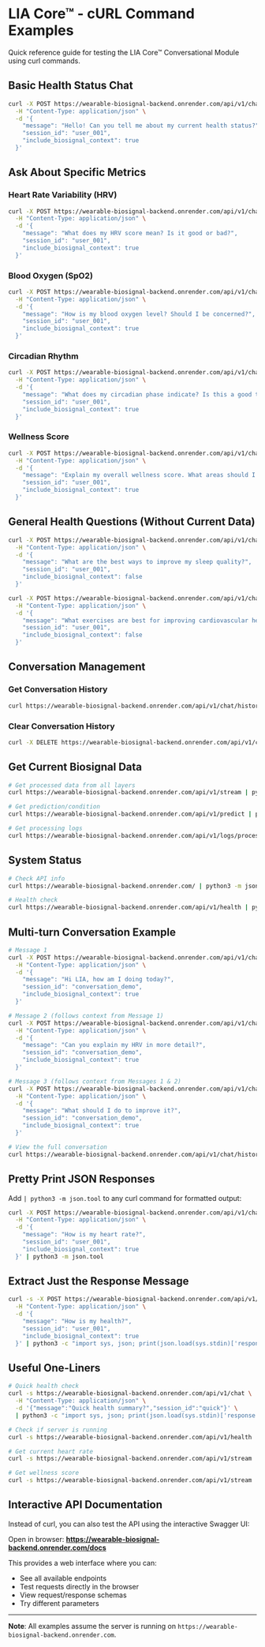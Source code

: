 # LIA Core™ - cURL Command Examples

Quick reference guide for testing the LIA Core™ Conversational Module using curl commands.

## Basic Health Status Chat

```bash
curl -X POST https://wearable-biosignal-backend.onrender.com/api/v1/chat \
  -H "Content-Type: application/json" \
  -d '{
    "message": "Hello! Can you tell me about my current health status?",
    "session_id": "user_001",
    "include_biosignal_context": true
  }'
```

## Ask About Specific Metrics

### Heart Rate Variability (HRV)

```bash
curl -X POST https://wearable-biosignal-backend.onrender.com/api/v1/chat \
  -H "Content-Type: application/json" \
  -d '{
    "message": "What does my HRV score mean? Is it good or bad?",
    "session_id": "user_001",
    "include_biosignal_context": true
  }'
```

### Blood Oxygen (SpO2)

```bash
curl -X POST https://wearable-biosignal-backend.onrender.com/api/v1/chat \
  -H "Content-Type: application/json" \
  -d '{
    "message": "How is my blood oxygen level? Should I be concerned?",
    "session_id": "user_001",
    "include_biosignal_context": true
  }'
```

### Circadian Rhythm

```bash
curl -X POST https://wearable-biosignal-backend.onrender.com/api/v1/chat \
  -H "Content-Type: application/json" \
  -d '{
    "message": "What does my circadian phase indicate? Is this a good time for exercise?",
    "session_id": "user_001",
    "include_biosignal_context": true
  }'
```

### Wellness Score

```bash
curl -X POST https://wearable-biosignal-backend.onrender.com/api/v1/chat \
  -H "Content-Type: application/json" \
  -d '{
    "message": "Explain my overall wellness score. What areas should I focus on improving?",
    "session_id": "user_001",
    "include_biosignal_context": true
  }'
```

## General Health Questions (Without Current Data)

```bash
curl -X POST https://wearable-biosignal-backend.onrender.com/api/v1/chat \
  -H "Content-Type: application/json" \
  -d '{
    "message": "What are the best ways to improve my sleep quality?",
    "session_id": "user_001",
    "include_biosignal_context": false
  }'
```

```bash
curl -X POST https://wearable-biosignal-backend.onrender.com/api/v1/chat \
  -H "Content-Type: application/json" \
  -d '{
    "message": "What exercises are best for improving cardiovascular health?",
    "session_id": "user_001",
    "include_biosignal_context": false
  }'
```

## Conversation Management

### Get Conversation History

```bash
curl https://wearable-biosignal-backend.onrender.com/api/v1/chat/history/user_001
```

### Clear Conversation History

```bash
curl -X DELETE https://wearable-biosignal-backend.onrender.com/api/v1/chat/history/user_001
```

## Get Current Biosignal Data

```bash
# Get processed data from all layers
curl https://wearable-biosignal-backend.onrender.com/api/v1/stream | python3 -m json.tool
```

```bash
# Get prediction/condition
curl https://wearable-biosignal-backend.onrender.com/api/v1/predict | python3 -m json.tool
```

```bash
# Get processing logs
curl https://wearable-biosignal-backend.onrender.com/api/v1/logs/processing?limit=50 | python3 -m json.tool
```

## System Status

```bash
# Check API info
curl https://wearable-biosignal-backend.onrender.com/ | python3 -m json.tool
```

```bash
# Health check
curl https://wearable-biosignal-backend.onrender.com/api/v1/health | python3 -m json.tool
```

## Multi-turn Conversation Example

```bash
# Message 1
curl -X POST https://wearable-biosignal-backend.onrender.com/api/v1/chat \
  -H "Content-Type: application/json" \
  -d '{
    "message": "Hi LIA, how am I doing today?",
    "session_id": "conversation_demo",
    "include_biosignal_context": true
  }'

# Message 2 (follows context from Message 1)
curl -X POST https://wearable-biosignal-backend.onrender.com/api/v1/chat \
  -H "Content-Type: application/json" \
  -d '{
    "message": "Can you explain my HRV in more detail?",
    "session_id": "conversation_demo",
    "include_biosignal_context": true
  }'

# Message 3 (follows context from Messages 1 & 2)
curl -X POST https://wearable-biosignal-backend.onrender.com/api/v1/chat \
  -H "Content-Type: application/json" \
  -d '{
    "message": "What should I do to improve it?",
    "session_id": "conversation_demo",
    "include_biosignal_context": true
  }'

# View the full conversation
curl https://wearable-biosignal-backend.onrender.com/api/v1/chat/history/conversation_demo | python3 -m json.tool
```

## Pretty Print JSON Responses

Add `| python3 -m json.tool` to any curl command for formatted output:

```bash
curl -X POST https://wearable-biosignal-backend.onrender.com/api/v1/chat \
  -H "Content-Type: application/json" \
  -d '{
    "message": "How is my heart rate?",
    "session_id": "user_001",
    "include_biosignal_context": true
  }' | python3 -m json.tool
```

## Extract Just the Response Message

```bash
curl -s -X POST https://wearable-biosignal-backend.onrender.com/api/v1/chat \
  -H "Content-Type: application/json" \
  -d '{
    "message": "How is my health?",
    "session_id": "user_001",
    "include_biosignal_context": true
  }' | python3 -c "import sys, json; print(json.load(sys.stdin)['response'])"
```

## Useful One-Liners

```bash
# Quick health check
curl -s https://wearable-biosignal-backend.onrender.com/api/v1/chat \
  -H "Content-Type: application/json" \
  -d '{"message":"Quick health summary?","session_id":"quick"}' \
  | python3 -c "import sys, json; print(json.load(sys.stdin)['response'])"

# Check if server is running
curl -s https://wearable-biosignal-backend.onrender.com/api/v1/health | python3 -c "import sys, json; print('Status:', json.load(sys.stdin)['status'])"

# Get current heart rate
curl -s https://wearable-biosignal-backend.onrender.com/api/v1/stream | python3 -c "import sys, json; print('Heart Rate:', json.load(sys.stdin)['raw_signals']['heart_rate'], 'BPM')"

# Get wellness score
curl -s https://wearable-biosignal-backend.onrender.com/api/v1/stream | python3 -c "import sys, json; print('Wellness Score:', json.load(sys.stdin)['lia_insights']['wellness_score'])"
```

## Interactive API Documentation

Instead of curl, you can also test the API using the interactive Swagger UI:

Open in browser: **https://wearable-biosignal-backend.onrender.com/docs**

This provides a web interface where you can:

- See all available endpoints
- Test requests directly in the browser
- View request/response schemas
- Try different parameters

---

**Note**: All examples assume the server is running on `https://wearable-biosignal-backend.onrender.com`.
